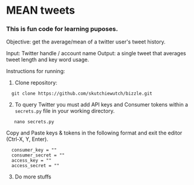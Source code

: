 # **MEAN tweets**

### This is fun code for learning puposes.

Objective: get the average/mean of a twitter user's tweet history.

Input: Twitter handle / account name
Output: a single tweet that averages tweet length and key word usage.

Instructions for running:
  1. Clone repository:
  ```
    git clone https://github.com/skutchiewutch/bizzle.git
  ```
  
  2. To query Twitter you must add API keys and Consumer tokens within a `secrets.py` file in your working directory.
  
 ```
    nano secrets.py
 ```
   Copy and Paste keys & tokens in the following format and exit the editor (Ctrl-X, Y, Enter).
  ```
    consumer_key = ""
    consumer_secret = ""
    access_key = ""
    access_secret = ""
  ```
  
  3. Do more stuffs
